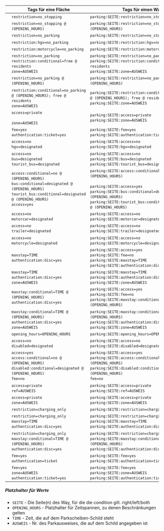 |                                                              | Tags für eine Fläche                                         | Tags für einen Way                                           |
| ------------------------------------------------------------ | ------------------------------------------------------------ | ------------------------------------------------------------ |
| ![283](img\283.png)                                          | `restriction=no_stopping`                                    | `parking:SEITE:restriction=no_stopping`                      |
| ![283_1042-33](img\283_1042-33.png)                          | `restriction=no_stopping @ (OPENING_HOURS)`                  | `parking:SEITE:restriction=no_stopping @ (OPENING_HOURS)`    |
| ![286](img\286.png)                                          | `restriction=no_parking`                                     | `parking:SEITE:restriction=no_stopping`                      |
| ![286_1010-51](img/286_1010-51.png)                          | `restriction:hgv=no_parking`                                 | `parking:SEITE:restriction:hgv=no_parking`                   |
| ![286_1010-62](img/286_1010-62.png)                          | `restriction:motorcycle=no_parking`                          | `parking:SEITE:restriction:motorcycle=no_parking`            |
| ![286_1020-32](img/286_1020-32.png)                          | `restriction=no_parking`<br />`restriction:conditional=free @ residents`<br />`zone=AUSWEIS` | `parking:SEITE:restriction=no_parking`<br />`parking:SEITE:restriction:conditional=free @ residents`<br />`parking:SEITE:zone=AUSWEIS` |
| ![286_1042-33](img/286_1042-33.png)                          | `restriction=no_parking @ (OPENING_HOURS)`                   | `parking:SEITE:restriction=no_parking @ (OPENING_HOURS)`     |
| ![286_1042-33_1020-32](img/286_1042-33_1020-32.png)          | `restriction:conditional=no_parking @ (OPENING_HOURS); free @ residents`<br />`zone=AUSWEIS` | `parking:SEITE:restriction:conditional=no_parking @ (OPENING_HOURS); free @ residents`<br />`parking:SEITE:zone=AUSWEIS` |
| ![314.1_1044-30](img/314.1_1044-30.png)                      | `access=private`<br /><br />`zone=AUSWEIS`                   | `parking:SEITE:access=private`<br />`parking:SEITE:zone=AUSWEIS` |
| ![314.1_1051-33](img\314.1_1051-33.png)                      | `fee=yes`<br />`authentication:ticket=yes`                   | `parking:SEITE:fee=yes`<br />`parking:SEITE:authentication:ticket=yes` |
| ![314_1010-51](img/314_1010-51.png)                          | `access=no`<br />`hgv=designated`                            | `parking:SEITE:access=no`<br />`parking:SEITE:hgv=designated` |
| ![314_1010-57](img/314_1010-57.png)                          | `access=no`<br />`bus=designated`<br />`tourist_bus=designated` | `parking:SEITE:access=no`<br />`parking:SEITE:bus=designated`<br />`parking:SEITE:tourist_bus=designated` |
| ![314_1010-57_1042-33](img/314_1010-57_1042-33.png)          | `access:conditional=no @ (OPENING_HOURS)`<br />`bus:conditional=designated @ (OPENING_HOURS)`<br />`tourist_bus:conditional=designated @ (OPENING_HOURS)`<br />`access=yes`<br /> | `parking:SEITE:access:conditional=no @ (OPENING_HOURS)`<br /><br />`parking:SEITE:access=yes` <br />`parking:SEITE:bus:conditional=designated @ (OPENING_HOURS)`<br />`parking:SEITE:tourist_bus:conditional=designated @ (OPENING_HOURS)` |
| ![314_1010-58](img/314_1010-58.png)                          | `access=no`<br />`motorcar=designated`                       | `parking:SEITE:access=no`<br />`parking:SEITE:motorcar=designated` |
| ![314_1010-59](img/314_1010-59.png)                          | `access=no`<br />`trailer=designated`                        | `parking:SEITE:access=no`<br />`parking:SEITE:trailer=designated` |
| ![314_1010-62](img/314_1010-62.png)                          | `access=no`<br />`motorcycle=designated`                     | `parking:SEITE:access=no`<br />`parking:SEITE:motorcycle=designated` |
| ![314_1040-32](img/314_1040-32.png)                          | `maxstay=TIME`<br />`authentication:disc=yes`                | `parking:SEITE:access=yes`<br />`parking:SEITE:fee=no`<br />`parking:SEITE:maxstay=TIME`<br />`parking:SEITE:authentication:disc=yes` |
| ![314_1040-32_1020-32](img/314_1040-32_1020-32.png)          | `maxstay=TIME`<br />`authentication:disc=yes`<br />`zone=AUSWEIS` | `parking:SEITE:maxstay=TIME`<br />`parking:SEITE:authentication:disc=yes`<br />`parking:SEITE:zone=AUSWEIS` |
| ![314_1040-32_1042-33](img/314_1040-32_1042-33.png)          | `maxstay:conditional=TIME @ (OPENING_HOURS)`<br />`authentication:disc=yes` | `parking:SEITE:access=yes`<br />`parking:SEITE:fee=no`<br />`parking:SEITE:maxstay:conditional=TIME @ (OPENING_HOURS)` |
| ![314_1040-32_1042-33_1020-32](img/314_1040-32_1042-33_1020-32.png) | `maxstay:conditional=TIME @ (OPENING_HOURS)`<br />`authentication:disc=yes`<br />`zone=AUSWEIS` | `parking:SEITE:maxstay:conditional=TIME @ (OPENING_HOURS)`<br />`parking:SEITE:authentication:disc=yes`<br />`parking:SEITE:zone=AUSWEIS` |
| ![314_1042-33](img/314_1042-33.png)                          | `opening_hours=OPENING_HOURS`                                | `parking:SEITE:opening_hours=OPENING_HOURS`                  |
| ![314_1044-10](img/314_1044-10.png)                          | `access=no`<br />`disabled=designated`                       | `parking:SEITE:access=no`<br />`parking:SEITE:disabled=designated` |
| ![314_1044-10_1042-33](img/314_1044-10_1042-33.png)          | `access=yes`<br />`access:conditional=no @ (OPENING_HOURS)`<br />`disabled:conditional=designated @ (OPENING_HOURS)`<br />`fee=no` | `parking:SEITE:access=yes`<br />`parking:SEITE:access:conditional=no @ (OPENING_HOURS)`<br />`parking:SEITE:disabled:conditional=designated @ (OPENING_HOURS)`<br />`fee=no` |
| ![314_1044-11](img/314_1044-11.png)                          | `access=private`<br />`ref=AUSWEIS`                          | `parking:SEITE:access=private`<br />`parking:SEITE:ref=AUSWEIS` |
| ![314_1044-30](img/314_1044-30.png)                          | `access=private`<br />`zone=AUSWEIS`                         | `parking:SEITE:access=private`<br />`parking:SEITE:zone=AUSWEIS` |
| ![314_1050-32](img/314_1050-32.png)                          | `restriction=charging_only`                                  | `parking:SEITE:restriction=charging_only`                    |
| ![314_1050-32_1040-32](img/314_1050-32_1040-32.png)          | `restriction=charging_only`<br />`maxstay=TIME`<br />`authentication:disc=yes` | `parking:SEITE:restriction=charging_only`<br />`parking:SEITE:maxstay=TIME`<br />`parking:SEITE:authentication:disc=yes` |
| ![314_1050-32_1040-32_1042-33](img/314_1050-32_1040-32_1042-33.png) | `restriction=charging_only`<br />`maxstay:conditional=TIME @ (OPENING_HOURS)`<br />`authentication:disc=yes` | `parking:SEITE:restriction=charging_only`<br />`parking:SEITE:maxstay:conditional=TIME @ (OPENING_HOURS)`<br />`parking:SEITE:authentication:disc=yes` |
| ![314_1053-31](img/314_1053-31.png)                          | `fee=yes`<br />`authentication=ticket`                       | `parking:SEITE:fee=yes`<br />`parking:SEITE:authentication=ticket` |
| ![314_1053-31_1020-32](img/314_1053-31_1020-32.png)          | `fee=yes`<br />`zone=AUSWEIS`<br />`authentication:ticket=yes` | `parking:SEITE:fee=yes`<br />`parking:SEITE:zone=AUSWEIS`<br />`parking:SEITE:authentication:ticket=yes` |



##### Platzhalter für Werte

- `SEITE` - Die Seite(n) des Way, für die die condition gilt. right/left/both
- `OPENING_HOURS` - Platzhalter für Zeitspannen, zu denen Beschränkungen gelten
- `TIME` - Zeit, die auf dem Parkscheiben-Schild steht
- `AUSWEIS` - Nr. des Parkausweises, die auf dem Schild angegeben ist
